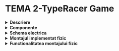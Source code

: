 # TEMA 2-TypeRacer Game

<details>
  <summary><b>Descriere</b></summary>

  ## 
-	In cadrul acestei teme am simulat un joc asemanator cu TypeRacer.
  


##
</details>


<details> 
  <summary><b>Componente</b></summary>
  
  ## 
  

 - Arduino UNO (ATmega328P microcontroller)

 - 1x LED RGB (pentru a semnaliza dacă cuvântul corect e scris greșit sau nu)

 - 2x Butoane (pentru start/stop rundă și pentru selectarea dificultății)

 - 5x Rezistoare (3x 220/330 ohm, 2x 1000 ohm)

 - Breadbord

 - Fire de legătură


  ##
</details>


<details>
  <summary> <b> Schema electrica </b> </summary>

  ## Schema electrica realizata in Wokwi
  


  ##
</details>


<details>
  <summary> <b> Montajul implementat fizic </b> </summary>
  
  ## 



##
</details>


<details>
  <summary> <b> Functionalitatea montajului fizic </b> </summary>

  ## 
  
  
  
  ##
</details>
